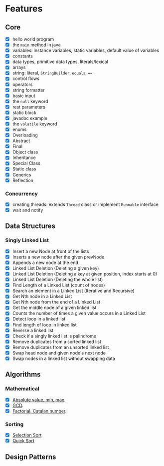# Features

## Core

- [x] hello world program
- [x] the `main` method in java
- [x] variables: instance variables, static variables, default value of variables
- [x] constants
- [x] data types, primitive data types, literals/lexical
- [x] arrays
- [x] string: literal, `StringBuilder`, `equals`, `==`
- [x] control flows
- [x] operators
- [x] string formatter
- [x] basic input
- [x] the `null` keyword
- [x] rest parameters
- [x] static block
- [x] javadoc example
- [x] the `volatile` keyword
- [x] enums
- [x] Overloading
- [x] Abstract
- [x] Final
- [x] Object class
- [x] Inheritance
- [x] Special Class
- [x] Static class
- [x] Generics
- [x] Reflection

### Concurrency

- [x] creating threads: extends `Thread` class or implement `Runnable` interface
- [x] wait and notify

## Data Structures

### Singly Linked List

- [x] Insert a new Node at front of the lists
- [x] Inserts a new node after the given prevNode
- [x] Appends a new node at the end
- [x] Linked List Deletion (Deleting a given key)
- [x] Linked List Deletion (Deleting a key at given position, index starts at 0)
- [x] Linked List Deletion (Deleting the whole list)
- [x] Find Length of a Linked List (count of nodes)
- [x] Search an element in a Linked List (Iterative and Recursive)
- [x] Get Nth node in a Linked List
- [x] Get Nth node from the end of a Linked List
- [x] Get the middle node of a given linked list
- [x] Counts the number of times a given value occurs in a Linked List
- [x] Detect loop in a linked list
- [x] Find length of loop in linked list
- [x] Reverse a linked list
- [x] Check if a singly linked list is palindrome
- [x] Remove duplicates from a sorted linked list
- [x] Remove duplicates from an unsorted linked list
- [x] Swap head node and given node's next node
- [x] Swap nodes in a linked list without swapping data

## Algorithms

### Mathematical

- [x] [Absolute value, min, max](src/main/java/com/rayyounghong/algorithms/mathematical/Absolute.java).
- [x] [GCD](src/main/java/com/rayyounghong/algorithms/mathematical/Gcd.java).
- [x] [Factorial, Catalan number](src/main/java/com/rayyounghong/algorithms/mathematical/PositiveInteger.java).

### Sorting

- [x] [Selection Sort](src/main/java/com/rayyounghong/algorithms/sorting/Selection.java)
- [x] [Quick Sort](src/main/java/com/rayyounghong/algorithms/sorting/Quick.java)

## Design Patterns
